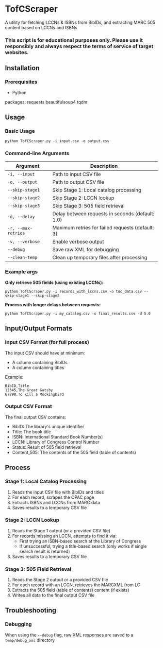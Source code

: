 # TofCScraper

A utility for fetching LCCNs & ISBNs from BibIDs, and extracting MARC 505 content based on LCCNs and ISBNs
### This script is for educational purposes only. Please use it responsibly and always respect the terms of service of target websites.

## Installation

### Prerequisites

- Python

packages: requests beautifulsoup4 tqdm

## Usage

### Basic Usage

```
python TofCScraper.py -i input.csv -o output.csv
```

### Command-line Arguments

| Argument | Description |
|----------|-------------|
| `-i, --input` | Path to input CSV file |
| `-o, --output` | Path to output CSV file |
| `--skip-stage1` | Skip Stage 1: Local catalog processing |
| `--skip-stage2` | Skip Stage 2: LCCN lookup |
| `--skip-stage3` | Skip Stage 3: 505 field retrieval |
| `-d, --delay` | Delay between requests in seconds (default: 1.0) |
| `-r, --max-retries` | Maximum retries for failed requests (default: 3) |
| `-v, --verbose` | Enable verbose output |
| `--debug` | Save raw XML for debugging |
| `--clean-temp` | Clean up temporary files after processing |

### Example args

**Only retrieve 505 fields (using existing LCCNs):**
```
python TofCScraper.py -i records_with_lccns.csv -o toc_data.csv --skip-stage1 --skip-stage2
```

**Process with longer delays between requests:**
```
python TofCScraper.py -i my_catalog.csv -o final_results.csv -d 5.0
```

## Input/Output Formats

### Input CSV Format (for full process)

The input CSV should have at minimum:
- A column containing BibIDs
- A column containing titles

Example:
```csv
BibID,Title
12345,The Great Gatsby
67890,To Kill a Mockingbird
```

### Output CSV Format

The final output CSV contains:
- BibID: The library's unique identifier
- Title: The book title
- ISBN: International Standard Book Number(s)
- LCCN: Library of Congress Control Number
- Status: Result of 505 field retrieval
- Content_505: The contents of the 505 field (table of contents)

## Process

### Stage 1: Local Catalog Processing
1. Reads the input CSV file with BibIDs and titles
2. For each record, scrapes the OPAC page
3. Extracts ISBNs and LCCNs from MARC data
4. Saves results to a temporary CSV file

### Stage 2: LCCN Lookup
1. Reads the Stage 1 output (or a provided CSV file)
2. For records missing an LCCN, attempts to find it via:
   - First trying an ISBN-based search at the Library of Congress
   - If unsuccessful, trying a title-based search (only works if single search result is returned)
3. Saves results to a temporary CSV file

### Stage 3: 505 Field Retrieval
1. Reads the Stage 2 output or a provided CSV file
2. For each record with an LCCN, retrieves the MARCXML from LC
3. Extracts the 505 field (table of contents) content (if exists)
4. Writes all data to the final output CSV file

## Troubleshooting

### Debugging

When using the `--debug` flag, raw XML responses are saved to a `temp/debug_xml` directory
